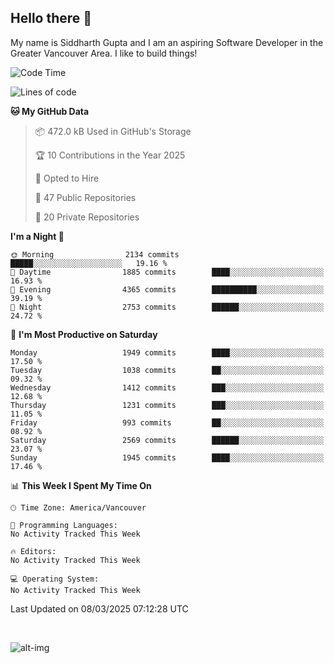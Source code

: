 ## Hello there :wave:

My name is Siddharth Gupta and I am an aspiring Software Developer in the Greater Vancouver Area. I like to build things!

<!-- ![gif](https://github.com/siddg97/siddg97/blob/master/dino.gif) -->

<!--START_SECTION:waka-->
![Code Time](http://img.shields.io/badge/Code%20Time-2%2C045%20hrs%2054%20mins-blue)

![Lines of code](https://img.shields.io/badge/From%20Hello%20World%20I%27ve%20Written-15.7%20million%20lines%20of%20code-blue)

**🐱 My GitHub Data** 

> 📦 472.0 kB Used in GitHub's Storage 
 > 
> 🏆 10 Contributions in the Year 2025
 > 
> 💼 Opted to Hire
 > 
> 📜 47 Public Repositories 
 > 
> 🔑 20 Private Repositories 
 > 
**I'm a Night 🦉** 

```text
🌞 Morning                2134 commits        █████░░░░░░░░░░░░░░░░░░░░   19.16 % 
🌆 Daytime                1885 commits        ████░░░░░░░░░░░░░░░░░░░░░   16.93 % 
🌃 Evening                4365 commits        ██████████░░░░░░░░░░░░░░░   39.19 % 
🌙 Night                  2753 commits        ██████░░░░░░░░░░░░░░░░░░░   24.72 % 
```
📅 **I'm Most Productive on Saturday** 

```text
Monday                   1949 commits        ████░░░░░░░░░░░░░░░░░░░░░   17.50 % 
Tuesday                  1038 commits        ██░░░░░░░░░░░░░░░░░░░░░░░   09.32 % 
Wednesday                1412 commits        ███░░░░░░░░░░░░░░░░░░░░░░   12.68 % 
Thursday                 1231 commits        ███░░░░░░░░░░░░░░░░░░░░░░   11.05 % 
Friday                   993 commits         ██░░░░░░░░░░░░░░░░░░░░░░░   08.92 % 
Saturday                 2569 commits        ██████░░░░░░░░░░░░░░░░░░░   23.07 % 
Sunday                   1945 commits        ████░░░░░░░░░░░░░░░░░░░░░   17.46 % 
```


📊 **This Week I Spent My Time On** 

```text
🕑︎ Time Zone: America/Vancouver

💬 Programming Languages: 
No Activity Tracked This Week

🔥 Editors: 
No Activity Tracked This Week

💻 Operating System: 
No Activity Tracked This Week
```


 Last Updated on 08/03/2025 07:12:28 UTC
<!--END_SECTION:waka-->

<br>

![alt-img](https://github-readme-stats.vercel.app/api?username=siddg97&count_private=true&theme=nightowl&show_icons=true)

